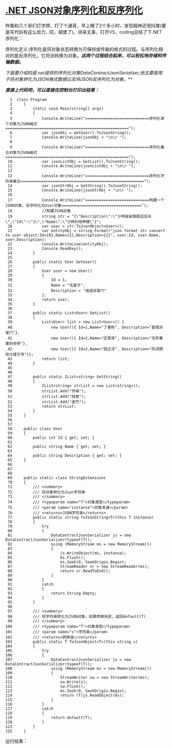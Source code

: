 [.NET JSON对象序列化和反序列化](http://www.cnblogs.com/KingLei/p/3220961.html)
==============================================================================

昨晚和几个哥们打字牌，打了个通宵，早上睡了2个多小时，发现精神还很抖擞(要是写代码有这么给力...哎。碉堡了)。闲来无事，打开VS，coding总结了下.NET序列化：

序列化定义:序列化是将对象状态转换为可保持或传输的格式的过程。与序列化相对的是反序列化，它将流转换为对象。***这两个过程结合起来，可以轻松地存储和传输数据。***

***下面要介绍的是.net提供的序列化对象DataContractJsonSerializer,他主要是用于将对象转化为JSON格式数据以及*将JSON反序列化为对象*。***

***直接上代码吧，可以直接在控制台打印出结果：***

      1  class Program
      2     {
      3         static void Main(string[] args)
      4         {
      5             Console.WriteLine("============================序列化单个对象为JSON格式======================================================");
      6             var jsonObj = GetUser().ToJsonString(); 
      7             Console.WriteLine(jsonObj + "\n\r ");
      8           
      9             Console.WriteLine("============================序列化集合对象为JSON格式======================================================");
     10             var jsonListObj = GetList().ToJsonString();
     11             Console.WriteLine(jsonListObj + "\n\r ");
     12          
     13             Console.WriteLine("============================序列化字符串集合======================================================");
     14             var jsonStrObj = GetString().ToJsonString();
     15             Console.WriteLine(jsonStrObj + "\n\r ");
     16 
     17             Console.WriteLine("============================构建一个JSON对象，反序列化为User对象===================================");
     18             //构建JSON对象
     19             string str = "{\"Description\":\"少林袈裟旗舰店店长\",\"Id\":\"1\",\"Name\":\"少林扫地神僧\"}";
     20             var user = str.ToJsonObject<User>();
     21             var entityObj = string.Format("json format str convert to user object:Id={0},Name={1},Description={2}", user.Id, user.Name, user.Description);
     22             Console.WriteLine(entityObj);
     23             Console.ReadKey();
     24         }
     25 
     26         public static User GetUser()
     27         {
     28             User user = new User()
     29             {
     30                 Id = 1,
     31                 Name = "无崖子",
     32                 Description = "逍遥派掌门"
     33             };
     34             return user;
     35         }
     36 
     37         public static List<User> GetList()
     38         {
     39             List<User> list = new List<User>() { 
     40                 new User(){ Id=1,Name="丁春秋", Description="星宿派掌门"},
     41                 new User(){ Id=2,Name="庄聚贤", Description="无所事事的帅哥"},
     42                 new User(){ Id=3,Name="段正淳", Description="风流倜傥大理王爷"}};
     43             return list;
     44         }
     45 
     46 
     47         public static IList<string> GetString()
     48         {
     49             IList<string> strList = new List<string>();
     50             strList.Add("乔峰");
     51             strList.Add("段誉");
     52             strList.Add("虚竹");
     53             return strList;
     54         }
     55     }
     56 
     57 
     58     public class User
     59     {
     60         public int Id { get; set; }
     61 
     62         public string Name { get; set; }
     63 
     64         public string Description { get; set; }
     65     }
     66 
     67 
     68 
     69     public static class StringExtensions
     70     {
     71         /// <summary>
     72         /// 将对象转化为Json字符串
     73         /// </summary>
     74         /// <typeparam name="T">对象类型</typeparam>
     75         /// <param name="instanse">对象本身</param>
     76         /// <returns>JSON字符串</returns>
     77         public static string ToJsonString<T>(this T instanse)
     78         {
     79             try
     80             {
     81                 DataContractJsonSerializer js = new DataContractJsonSerializer(typeof(T));
     82                 using (MemoryStream ms = new MemoryStream())
     83                 {
     84                     js.WriteObject(ms, instanse);
     85                     ms.Flush();
     86                     ms.Seek(0, SeekOrigin.Begin);
     87                     StreamReader sr = new StreamReader(ms);
     88                     return sr.ReadToEnd();
     89                 }
     90             }
     91             catch
     92             {
     93                 return String.Empty;
     94             }
     95         }
     96 
     97         /// <summary>
     98         /// 将字符串转化为JSON对象，如果转换失败，返回default(T)
     99         /// </summary>
    100         /// <typeparam name="T">对象类型</typeparam>
    101         /// <param name="s">字符串</param>
    102         /// <returns>转换值</returns>
    103         public static T ToJsonObject<T>(this string s)
    104         {
    105             try
    106             {
    107                 DataContractJsonSerializer js = new DataContractJsonSerializer(typeof(T));
    108                 using (MemoryStream ms = new MemoryStream())
    109                 {
    110                     StreamWriter sw = new StreamWriter(ms);
    111                     sw.Write(s);
    112                     sw.Flush();
    113                     ms.Seek(0, SeekOrigin.Begin);
    114                     return (T)js.ReadObject(ms);
    115                 }
    116             }
    117             catch
    118             {
    119                 return default(T);
    120             }
    121         }
    122     }

运行结果：

 
